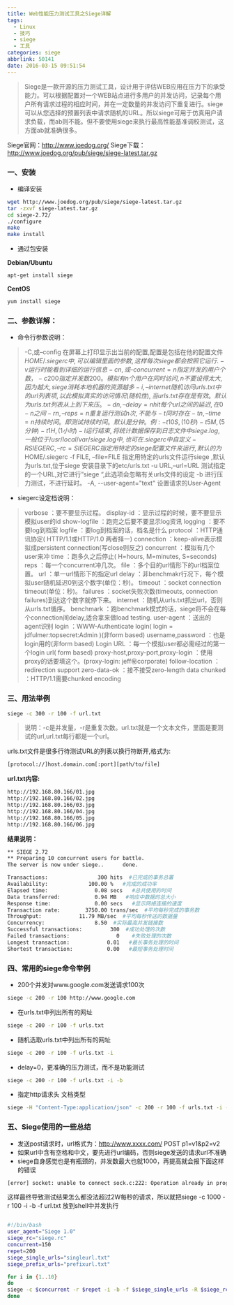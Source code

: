 ```yaml
---
title: Web性能压力测试工具之Siege详解
tags:
  - Linux
  - 技巧
  - siege
  - 工具
categories: siege
abbrlink: 50141
date: 2016-03-15 09:51:54
---
```


>Siege是一款开源的压力测试工具，设计用于评估WEB应用在压力下的承受能力。可以根据配置对一个WEB站点进行多用户的并发访问，记录每个用户所有请求过程的相应时间，并在一定数量的并发访问下重复进行。siege可以从您选择的预置列表中请求随机的URL。所以siege可用于仿真用户请求负载，而ab则不能。但不要使用siege来执行最高性能基准调校测试，这方面ab就准确很多。

Siege官网：<http://www.joedog.org/>
Siege下载：<http://www.joedog.org/pub/siege/siege-latest.tar.gz>

### 一、安装

- 编译安装

```bash
wget http://www.joedog.org/pub/siege/siege-latest.tar.gz
tar -zxvf siege-latest.tar.gz
cd siege-2.72/
./configure
make
make install
```

- 通过包安装

**Debian/Ubuntu**

```bash
apt-get install siege
```

**CentOS**

```bash
yum install siege
```
<!-- more -->
### 二、参数详解：

- 命令行参数说明：

> -C,或–config 在屏幕上打印显示出当前的配置,配置是包括在他的配置文件$HOME/.siegerc中,可以编辑里面的参数,这样每次siege 都会按照它运行.
> -v 运行时能看到详细的运行信息
> -c n,或–concurrent=n 指定并发的用户个数，-c 200指定并发数200。模拟有n个用户在同时访问,n不要设得太大,因为越大,siege 消耗本地机器的资源越多
> -i,–internet 随机访问urls.txt中的url列表项,以此模拟真实的访问情况(随机性),当urls.txt存在是有效。默认为urls.txt列表从上到下来压。
> -d n,–delay=n hit每个url之间的延迟,在0-n之间
> -r n,–reps=n 重复运行测试n次,不能与-t同时存在
> -t n,–time=n 持续时间。即测试持续时间。默认是分钟。例: -t10S,(10秒) -t5M,(5分钟) -t1H,(1小时)
> -l 运行结束,将统计数据保存到日志文件中siege .log,一般位于/usr/local/var/siege .log中,也可在.siegerc中自定义
> -R SIEGERC,–rc=SIEGERC 指定用特定的siege 配置文件来运行,默认的为$HOME/.siegerc
> -f FILE, –file=FILE 指定用特定的urls文件运行siege ,默认为urls.txt,位于siege 安装目录下的etc/urls.txt
> -u URL,–url=URL 测试指定的一个URL,对它进行”siege “,此选项会忽略有关urls文件的设定
> -b 进行压力测试，不进行延时。
> -A, --user-agent="text" 设置请求的User-Agent

- siegerc设定档说明：

> verbose ：要不要显示过程。
> display-id ：显示过程的时候，要不要显示模拟user的id
> show-logfile ：跑完之后要不要显示log资讯
> logging ：要不要log到档案
> logfile ：要log到档案的话，档名是什么
> protocol ：HTTP通讯协定( HTTP/1.1或HTTP/1.0 两者择一)
> connection ：keep-alive表示模拟成persistent connection(写close则反之)
> concurrent ：模拟有几个user来冲
> time ：跑多久之后停止( H=hours, M=minutes, S=seconds)
> reps ：每一个concurrent冲几次。
> file ：多个目的url情形下的url档案位置。
> url ：单一url情形下的指定url
> delay ：非benchmakr行况下，每个模拟user随机延迟0到这个数字(单位：秒)。
> timeout ：socket connection timeout(单位：秒)。
> failures ：socket失败次数(timeouts, connection failures)到达这个数字就停下来。
> internet ：随机从urls.txt抓出url，否则从urls.txt循序。
> benchmark ：跑benchmark模式的话，siege将不会在每个connection间delay,适合拿来做load testing.
> user-agent ：送出的agent识别
> login ：WWW-Authenticate login( login = jdfulmer:topsecret:Admin )(非form based)
> username,password ：也是login用的(非form based)
> Login URL ：每一个模拟user都必需经过的第一个login url( form based)
> proxy-host,proxy-port,proxy-login ：使用proxy的话要填这个。(proxy-login: jeff:secret:corporate)
> follow-location ：redirection support
> zero-data-ok ：接不接受zero-length data
> chunked ：HTTP/1.1需要chunked encoding

### 三、用法举例

```bash
siege -c 300 -r 100 -f url.txt
```

> 说明：-c是并发量，-r是重复次数。url.txt就是一个文本文件，里面是要测试的url,url.txt每行都是一个url。

urls.txt文件是很多行待测试URL的列表以换行符断开,格式为:

```bash
[protocol://]host.domain.com[:port][path/to/file]
```

**url.txt内容:**

```bash
http://192.168.80.166/01.jpg
http://192.168.80.166/02.jpg
http://192.168.80.166/03.jpg
http://192.168.80.166/04.jpg
http://192.168.80.166/05.jpg
http://192.168.80.166/06.jpg
```
**结果说明：**

```bash
** SIEGE 2.72
** Preparing 10 concurrent users for battle.
The server is now under siege..      done.

Transactions:		         300 hits  #已完成的事务总署
Availability:		      100.00 %   #完成的成功率
Elapsed time:		        0.08 secs   #总共使用的时间
Data transferred:	        0.94 MB   #响应中数据的总大小
Response time:		        0.00 secs   #显示网络连接的速度
Transaction rate:	     3750.00 trans/sec  #平均每秒完成的事务数
Throughput:		       11.79 MB/sec  #平均每秒传送的数据量
Concurrency:		        8.50  #实际最高并发链接数
Successful transactions:         300  #成功处理的次数
Failed transactions:	           0    #失败处理的次数
Longest transaction:	        0.01   #最长事务处理的时间
Shortest transaction:	        0.00   #最短事务处理时间
```

### 四、常用的siege命令举例

- 200个并发对www.google.com发送请求100次

```bash
siege -c 200 -r 100 http://www.google.com
```

- 在urls.txt中列出所有的网址

```bash
siege -c 200 -r 100 -f urls.txt
```

- 随机选取urls.txt中列出所有的网址

```bash
siege -c 200 -r 100 -f urls.txt -i
```

- delay=0，更准确的压力测试，而不是功能测试

```bash 
siege -c 200 -r 100 -f urls.txt -i -b
```

- 指定http请求头 文档类型

```bash
siege -H "Content-Type:application/json" -c 200 -r 100 -f urls.txt -i -b
```

### 五、Siege使用的一些总结

- 发送post请求时，url格式为：http://www.xxxx.com/ POST p1=v1&p2=v2
- 如果url中含有空格和中文，要先进行url编码，否则siege发送的请求url不准确
- siege自身感觉也是有瓶颈的，并发数最大也就1000，再提高就会报下面这样的错误

```bash
[error] socket: unable to connect sock.c:222: Operation already in progress socket: connection timed out
```
这样最终导致测试结果怎么都没法超过2W每秒的请求，所以就把siege -c 1000 -r 100 -i -b -f url.txt 放到shell中并发执行

```bash

#!/bin/bash
user_agent="Siege 1.0"
siege_rc="siege.rc"
concurrent=150
repet=200
siege_single_urls="singleurl.txt"
siege_prefix_urls="prefixurl.txt"

for i in {1..10}
do
siege -c $concurrent -r $repet -i -b -f $siege_single_urls -R $siege_rc -A "$user_agent" &;
done
```
